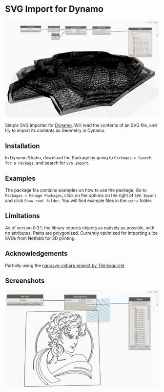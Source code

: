# SVG Import for Dynamo

![](https://github.com/garciadelcastillo/SVG-Import-for-Dynamo/blob/master/assets/svg_import_dynamo_screenshot.png)

Simple SVG importer for [Dynamo](http://dynamobim.org/). Will read the contents of an SVG file, and try to import its contents as Geometry in Dynamo. 

## Installation
In Dynamo Studio, download the Package by going to `Packages > Search for a Package`, and search for `SVG Import`.

## Examples
The package file contains examples on how to use the package. Go to `Packages > Manage Packages`, click on the options on the right of `SVG Import` and click `Show root folder`. You will find example files in the `extra` folder.

## Limitations
As of version 0.3.1, the library imports objects as natively as possible, with no attributes. Paths are polygonized. Currently optimized for importing slice SVGs from Netfabb for 3D printing.

## Acknowledgements
Partially using the [nanosvg-csharp project by Thinksquirrel](https://github.com/thinksquirrel/nanosvg-csharp).

## Screenshots
![](https://github.com/garciadelcastillo/SVG-Import-for-Dynamo/blob/master/assets/svg_import_dynamo_screenshot_2.png)
